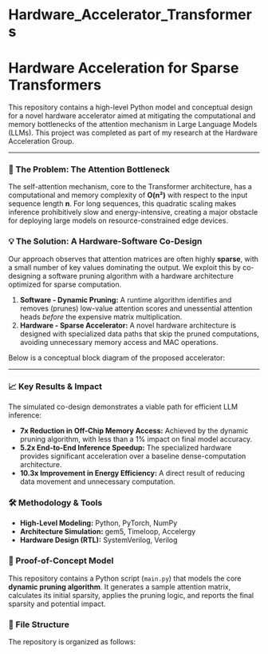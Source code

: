 # Hardware_Accelerator_Transformers

# Hardware Acceleration for Sparse Transformers

This repository contains a high-level Python model and conceptual design for a novel hardware accelerator aimed at mitigating the computational and memory bottlenecks of the attention mechanism in Large Language Models (LLMs). This project was completed as part of my research at the Hardware Acceleration Group.

---

### 🎯 The Problem: The Attention Bottleneck

The self-attention mechanism, core to the Transformer architecture, has a computational and memory complexity of **O(n²)** with respect to the input sequence length **n**. For long sequences, this quadratic scaling makes inference prohibitively slow and energy-intensive, creating a major obstacle for deploying large models on resource-constrained edge devices.



### 💡 The Solution: A Hardware-Software Co-Design

Our approach observes that attention matrices are often highly **sparse**, with a small number of key values dominating the output. We exploit this by co-designing a software pruning algorithm with a hardware architecture optimized for sparse computation.

1.  **Software - Dynamic Pruning:** A runtime algorithm identifies and removes (prunes) low-value attention scores and unessential attention heads *before* the expensive matrix multiplication.
2.  **Hardware - Sparse Accelerator:** A novel hardware architecture is designed with specialized data paths that skip the pruned computations, avoiding unnecessary memory access and MAC operations.

Below is a conceptual block diagram of the proposed accelerator:


---

### 📈 Key Results & Impact

The simulated co-design demonstrates a viable path for efficient LLM inference:

* **7x Reduction in Off-Chip Memory Access:** Achieved by the dynamic pruning algorithm, with less than a 1% impact on final model accuracy.
* **5.2x End-to-End Inference Speedup:** The specialized hardware provides significant acceleration over a baseline dense-computation architecture.
* **10.3x Improvement in Energy Efficiency:** A direct result of reducing data movement and unnecessary computation.

### 🛠️ Methodology & Tools

* **High-Level Modeling:** Python, PyTorch, NumPy
* **Architecture Simulation:** gem5, Timeloop, Accelergy
* **Hardware Design (RTL):** SystemVerilog, Verilog

### 🚀 Proof-of-Concept Model

This repository contains a Python script (`main.py`) that models the core **dynamic pruning algorithm**. It generates a sample attention matrix, calculates its initial sparsity, applies the pruning logic, and reports the final sparsity and potential impact.

### 📂 File Structure

The repository is organized as follows:
